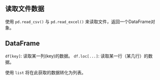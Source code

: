 ## 读取文件数据
使用 `pd.read_csv()` 与 `pd.read_excel()` 来读取文件，返回一个DataFrame对象。

## DataFrame
`df[key]`: 读取某一列(key)的数据。
`df.loc[...]`: 读取某一行（某几行）的数据。

使用 `list` 将在此获取的数据转化为列表。